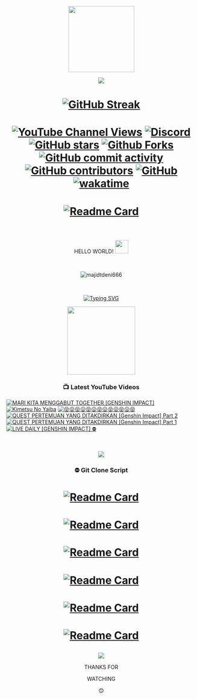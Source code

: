 <p align="center">
  <img src=https://media.giphy.com/media/wwg1suUiTbCY8H8vIA/giphy.gif?cid=790b7611k9nigxwmwxdddceiqxyrz9sbfka1lc378dpd50jd&ep=v1_gifs_search&rid=giphy.gif&ct=g width="175" height="175" <br>
<p align="center">
<p align="center"> 
  <img src=https://media.giphy.com/media/bJ4TVNYNUympPgcpem/giphy.gif?cid=ecf05e476ojmbyr295ttqbdgmqmm3tevshogjidue1eo5x08&ep=v1_gifs_search&rid=giphy.gif&ct=g.gif <br>
  
# <p align=center> [![GitHub Streak](https://streak-stats.demolab.com?user=majidtdeni666&theme=transparent&hide_border=true&date_format=j%20M%5B%20Y%5D&fire=EB0000&ring=0CDBEB&dates=EBEBEB)](https://git.io/streak-stats) <br>
  
# <p align=center> [![YouTube Channel Views](https://img.shields.io/youtube/channel/views/UCuB1DJ0d1u9mkZIivlJIgCA?label=%40Kenichiro&style=social)](https://www.youtube.com/@kenichiro-yt) [![Discord](https://img.shields.io/discord/974604701725249547?label=Discord&logo=Discord&link=https://discord.gg/A3nMGawGBf)](https://discord.gg/A3nMGawGBf) [![GitHub stars](https://img.shields.io/github/stars/majidtdeni666?style=social)](https://github.com/majidtdeni666) [![Github Forks](https://img.shields.io/github/forks/majidtdeni666/RANSOMWARE?style=social)](https://github.com/majidtdeni666/RANSOMWARE) [![GitHub commit activity](https://img.shields.io/github/commit-activity/y/majidtdeni666/majidt?style=plastic)](https://www.youtube.com/@yt.kenichiro) [![GitHub contributors](https://img.shields.io/github/contributors/majidtdeni666/RANSOMWARE)](https://www.youtube.com/@yt.kenichiro) [![GitHub](https://img.shields.io/github/license/majidtdeni666/readme-youtube-cards)](https://www.youtube.com/@yt.kenichiro) [![wakatime](https://wakatime.com/badge/user/3d0620a2-a5da-452f-89be-986d93f7f606.svg)](https://wakatime.com/@3d0620a2-a5da-452f-89be-986d93f7f606) <br>

# <p align=center> [![Readme Card](https://github-readme-stats.vercel.app/api?username=majidtdeni666&repo=majidtdeni666&theme=transparent)](https://github.com/majidtdeni666)
  </p> <br>
<p align="center"> 
  HELLO WORLD! <img src="https://github.com/majidtdeni666/majidtdeni666/blob/main/script/wave.gif" width="35px">
  </p> <br>
<p align="center">
<img src=https://komarev.com/ghpvc/?username=majidtdeni666 alt=majidtdeni666 />
</p> <br>
<p align="center"> <a href="https://git.io/typing-svg"><img src="http://readme-typing-svg.herokuapp.com?font=Fira+Code&pause=1000&color=15E129&center=true&width=435&lines=JANGAN+LUPA+BAHAGIA;Don't+judge+a+book+by+it's+cover" alt="Typing SVG" /></a>
<br>
<p align="center">
  <img src=https://github.com/majidtdeni666/majidtdeni666/blob/main/script/Developer.gif width="180px"
    </p>
  
### <p align="center"> 📺 Latest YouTube Videos
<!-- BEGIN YOUTUBE-CARDS -->
[![MARI KITA MENGGABUT TOGETHER [GENSHIN IMPACT]](https://ytcards.demolab.com/?id=7JlVaX1TCoE&title=MARI+KITA+MENGGABUT+TOGETHER+%5BGENSHIN+IMPACT%5D&lang=en&timestamp=1686368164&background_color=%230d1117&title_color=%23ffffff&stats_color=%23dedede&max_title_lines=1&width=250&border_radius=5 "MARI KITA MENGGABUT TOGETHER [GENSHIN IMPACT]")](https://www.youtube.com/watch?v=7JlVaX1TCoE)
[![Kimetsu No Yaiba](https://ytcards.demolab.com/?id=J4Nl_cYSq2I&title=Kimetsu+No+Yaiba&lang=en&timestamp=1681677754&background_color=%230d1117&title_color=%23ffffff&stats_color=%23dedede&max_title_lines=1&width=250&border_radius=5 "Kimetsu No Yaiba")](https://www.youtube.com/watch?v=J4Nl_cYSq2I)
[![😝😛😝😛😝😛😝😛😝😛😝😛😝](https://ytcards.demolab.com/?id=UpPFNRJ1kdI&title=%F0%9F%98%9D%F0%9F%98%9B%F0%9F%98%9D%F0%9F%98%9B%F0%9F%98%9D%F0%9F%98%9B%F0%9F%98%9D%F0%9F%98%9B%F0%9F%98%9D%F0%9F%98%9B%F0%9F%98%9D%F0%9F%98%9B%F0%9F%98%9D&lang=en&timestamp=1681677190&background_color=%230d1117&title_color=%23ffffff&stats_color=%23dedede&max_title_lines=1&width=250&border_radius=5 "😝😛😝😛😝😛😝😛😝😛😝😛😝")](https://www.youtube.com/watch?v=UpPFNRJ1kdI)
[![QUEST PERTEMUAN YANG DITAKDIRKAN [Genshin Impact] Part 2](https://ytcards.demolab.com/?id=Dv2tWpb8Rq0&title=QUEST+PERTEMUAN+YANG+DITAKDIRKAN+%5BGenshin+Impact%5D+Part+2&lang=en&timestamp=1678253985&background_color=%230d1117&title_color=%23ffffff&stats_color=%23dedede&max_title_lines=1&width=250&border_radius=5 "QUEST PERTEMUAN YANG DITAKDIRKAN [Genshin Impact] Part 2")](https://www.youtube.com/watch?v=Dv2tWpb8Rq0)
[![QUEST PERTEMUAN YANG DITAKDIRKAN [Genshin Impact] Part 1](https://ytcards.demolab.com/?id=PX3CojpEOUE&title=QUEST+PERTEMUAN+YANG+DITAKDIRKAN+%5BGenshin+Impact%5D+Part+1&lang=en&timestamp=1678070345&background_color=%230d1117&title_color=%23ffffff&stats_color=%23dedede&max_title_lines=1&width=250&border_radius=5 "QUEST PERTEMUAN YANG DITAKDIRKAN [Genshin Impact] Part 1")](https://www.youtube.com/watch?v=PX3CojpEOUE)
[![LIVE DAILY [GENSHIN IMPACT] ⛔](https://ytcards.demolab.com/?id=e_X9IqmkIFo&title=LIVE+DAILY+%5BGENSHIN+IMPACT%5D+%E2%9B%94&lang=en&timestamp=1675718399&background_color=%230d1117&title_color=%23ffffff&stats_color=%23dedede&max_title_lines=1&width=250&border_radius=5 "LIVE DAILY [GENSHIN IMPACT] ⛔")](https://www.youtube.com/watch?v=e_X9IqmkIFo)
<!-- END YOUTUBE-CARDS --> 
<br>
<p align="center">
  <img align="center" src="https://github-readme-stats.anuraghazra1.vercel.app/api/top-langs/?username=majidtdeni666&layout=compact&theme=dark" /> <br>

  ### <p align=center> ⛔ Git Clone Script <br>
# <p align=center> [![Readme Card](https://github-readme-stats.vercel.app/api/pin/?username=majidtdeni666&repo=RANSOMWARE&theme=chartreuse-dark)](https://github.com/majidtdeni666/RANSOMWARE) <br>
# <p align=center> [![Readme Card](https://github-readme-stats.vercel.app/api/pin/?username=majidtdeni666&repo=getinfo&theme=chartreuse-dark)](https://github.com/majidtdeni666/getinfo) <br>
# <p align=center> [![Readme Card](https://github-readme-stats.vercel.app/api/pin/?username=majidtdeni666&repo=DDos&theme=chartreuse-dark)](https://github.com/majidtdeni666/DDos) <br>
# <p align=center> [![Readme Card](https://github-readme-stats.vercel.app/api/pin/?username=majidtdeni666&repo=Welcome-Voice&theme=chartreuse-dark)](https://github.com/majidtdeni666/Welcome-Voice) <br>
# <p align=center> [![Readme Card](https://github-readme-stats.vercel.app/api/pin/?username=majidtdeni666&repo=sh-compiler&theme=chartreuse-dark)](https://github.com/majidtdeni666/sh-compiler) <br>
# <p align=center> [![Readme Card](https://github-readme-stats.vercel.app/api/pin/?username=majidtdeni666&repo=Python-Drawing&theme=chartreuse-dark)](https://github.com/majidtdeni666/Python-Drawing) <br>
<p align=center>
  <img
src=https://c4.wallpaperflare.com/wallpaper/234/938/564/anime-boys-genshin-impact-arlecchino-genshin-impact-hd-wallpaper-preview.jpg <br>
<p align=center> THANKS FOR <p align=center> WATCHING <p align=center> 😊
